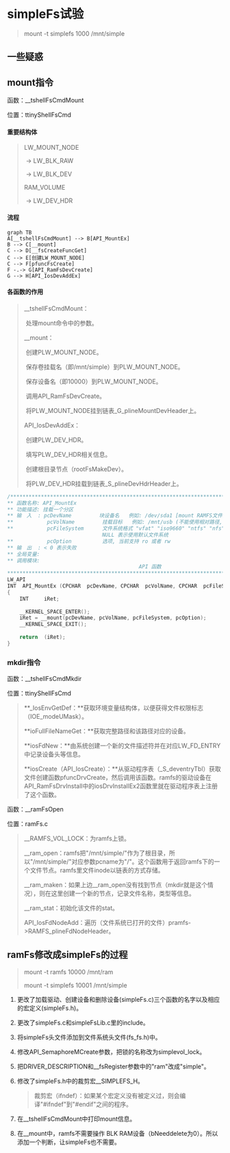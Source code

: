 # simpleFs试验

>mount -t simplefs 1000 /mnt/simple
>
>

## 一些疑惑



## mount指令

函数：__tshellFsCmdMount

位置：ttinyShellFsCmd

#### 重要结构体

>LW_MOUNT_NODE 
>
>​	-> LW_BLK_RAW
>
>​		 -> LW_BLK_DEV
>
>RAM_VOLUME 
>
>​	-> LW_DEV_HDR

#### 流程

```mermaid
graph TB
A[__tshellFsCmdMount] --> B[API_MountEx]
B --> C[__mount]
C --> D[__fsCreateFuncGet]
C --> E[创建LW_MOUNT_NODE]
C --> F[pfuncFsCreate]
F -.-> G[API_RamFsDevCreate]
G --> H[API_IosDevAddEx]

```

#### 各函数的作用

> __tshellFsCmdMount：
>
> ​	处理mount命令中的参数。
>
> __mount：
>
> ​	创建PLW_MOUNT_NODE。
>
> ​	保存卷挂载名（即/mnt/simple）到PLW_MOUNT_NODE。
>
> ​	保存设备名（即10000）到PLW_MOUNT_NODE。
>
> ​	调用API_RamFsDevCreate。
>
> ​	将PLW_MOUNT_NODE挂到链表_G_plineMountDevHeader上。
>
> API_IosDevAddEx：
>
> ​	创建PLW_DEV_HDR。
>
> ​	填写PLW_DEV_HDR相关信息。
>
> ​	创建根目录节点（rootFsMakeDev）。
>
> ​	将PLW_DEV_HDR挂载到链表_S_plineDevHdrHeader上。



```c
/*********************************************************************************************************
** 函数名称: API_MountEx
** 功能描述: 挂载一个分区
** 输　入  : pcDevName         块设备名   例如: /dev/sda1 [mount RAMFS文件系统时，传入的不是设备文件名而是RAMFS占用的最大内存空间，这个参数必须是10进行，单位是字节]
**           pcVolName         挂载目标   例如: /mnt/usb (不能使用相对路径, 否则无法卸载)
**           pcFileSystem      文件系统格式 "vfat" "iso9660" "ntfs" "nfs" "romfs" "ramfs" ... 
                               NULL 表示使用默认文件系统
**           pcOption          选项, 当前支持 ro 或者 rw
** 输　出  : < 0 表示失败
** 全局变量: 
** 调用模块: 
                                           API 函数
*********************************************************************************************************/
LW_API 
INT  API_MountEx (CPCHAR  pcDevName, CPCHAR  pcVolName, CPCHAR  pcFileSystem, CPCHAR  pcOption)
{
    INT     iRet;
    
    __KERNEL_SPACE_ENTER();
    iRet = __mount(pcDevName, pcVolName, pcFileSystem, pcOption);
    __KERNEL_SPACE_EXIT();
    
    return  (iRet);
}
```

### mkdir指令

函数：__tshellFsCmdMkdir

位置：ttinyShellFsCmd

>**_IosEnvGetDef：**获取环境变量结构体，以便获得文件权限标志（IOE_modeUMask）。
>
>**ioFullFileNameGet：**获取完整路径和该路径对应的设备。
>
>**iosFdNew：**由系统创建一个新的文件描述符并在对应LW_FD_ENTRY中记录设备头等信息。
>
>**iosCreate（API_IosCreate）：**从驱动程序表（_S_deventryTbl）获取文件创建函数pfuncDrvCreate，然后调用该函数。ramfs的驱动设备在API_RamFsDrvInstall中的iosDrvInstallEx2函数里就在驱动程序表上注册了这个函数。
>
>

函数：__ramFsOpen

位置：ramFs.c

> __RAMFS_VOL_LOCK：为ramfs上锁。
>
> __ram_open：ramfs把"/mnt/simple/"作为了根目录，所以"/mnt/simple/"对应参数pcname为"/"。这个函数用于返回ramfs下的一个文件节点。ramfs里文件inode以链表的方式存储。
>
> __ram_maken：如果上边\_\_ram_open没有找到节点（mkdir就是这个情况），则在这里创建一个新的节点，记录文件名称，类型等信息。
>
> __ram_stat：初始化该文件的stat。
>
> API_IosFdNodeAdd：遍历（文件系统已打开的文件）pramfs->RAMFS_plineFdNodeHeader。
>
> 

## ramFs修改成simpleFs的过程

> mount -t ramfs 10000 /mnt/ram
>
> mount -t simplefs 10001 /mnt/simple

1. 更改了加载驱动、创建设备和删除设备(simpleFs.c)三个函数的名字以及相应的宏定义(simpleFs.h)。

2. 更改了simpleFs.c和simpleFsLib.c里的include。

3. 将simpleFs头文件添加到文件系统头文件(fs_fs.h)中。

4. 修改API_SemaphoreMCreate参数，把锁的名称改为simplevol_lock。

5. 把DRIVER_DESCRIPTION和__fsRegister参数中的"ram"改成"simple"。

6. 修改了simpleFs.h中的裁剪宏__SIMPLEFS_H。

   > 裁剪宏（ifndef）：如果某个宏定义没有被定义过，则会编译"#ifndef"到"#endif"之间的程序。

7. 在__tshellFsCmdMount中打印mount信息。

8. 在__mount中，ramfs不需要操作 BLK RAM设备（bNeeddelete为0）。所以添加一个判断，让simpleFs也不需要。